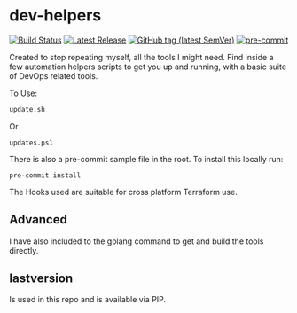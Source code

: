 # dev-helpers

[![Build Status](https://github.com/JamesWoolfenden/dev-helpers/workflows/Bump/badge.svg?branch=master)](https://github.com/JamesWoolfenden/dev-helpers)
[![Latest Release](https://img.shields.io/github/release/JamesWoolfenden/dev-helpers.svg)](https://github.com/JamesWoolfenden/dev-helpers/releases/latest)
[![GitHub tag (latest SemVer)](https://img.shields.io/github/tag/JamesWoolfenden/dev-helpers.svg?label=latest)](https://github.com/JamesWoolfenden/dev-helpers/releases/latest)
[![pre-commit](https://img.shields.io/badge/pre--commit-enabled-brightgreen?logo=pre-commit&logoColor=white)](https://github.com/pre-commit/pre-commit)

Created to stop repeating myself, all the tools I might need.
Find inside a few automation helpers scripts to get you up and running,
 with a basic suite of DevOps related tools.

To Use:

```bash
update.sh
```

Or

```pwsh
updates.ps1
```

There is also a pre-commit sample file in the root. To install this locally run:

```cli
pre-commit install
```

The Hooks used are suitable for cross platform Terraform use.

## Advanced

I have also included to the golang command to get and build the tools directly.

## lastversion

Is used in this repo and is available via PIP.
